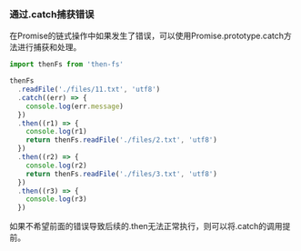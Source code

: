 ### 通过.catch捕获错误
在Promise的链式操作中如果发生了错误，可以使用Promise.prototype.catch方法进行捕获和处理。
```js
import thenFs from 'then-fs'

thenFs
  .readFile('./files/11.txt', 'utf8')
  .catch((err) => {
    console.log(err.message)
  })
  .then((r1) => {
    console.log(r1)
    return thenFs.readFile('./files/2.txt', 'utf8')
  })
  .then((r2) => {
    console.log(r2)
    return thenFs.readFile('./files/3.txt', 'utf8')
  })
  .then((r3) => {
    console.log(r3)
  })
```

如果不希望前面的错误导致后续的.then无法正常执行，则可以将.catch的调用提前。